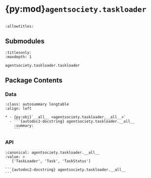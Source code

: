 # {py:mod}`agentsociety.taskloader`

```{py:module} agentsociety.taskloader
```

```{autodoc2-docstring} agentsociety.taskloader
:allowtitles:
```

## Submodules

```{toctree}
:titlesonly:
:maxdepth: 1

agentsociety.taskloader.taskloader
```

## Package Contents

### Data

````{list-table}
:class: autosummary longtable
:align: left

* - {py:obj}`__all__ <agentsociety.taskloader.__all__>`
  - ```{autodoc2-docstring} agentsociety.taskloader.__all__
    :summary:
    ```
````

### API

````{py:data} __all__
:canonical: agentsociety.taskloader.__all__
:value: >
   ['TaskLoader', 'Task', 'TaskStatus']

```{autodoc2-docstring} agentsociety.taskloader.__all__
```

````

